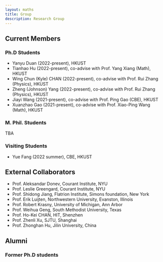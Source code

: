 ```yaml
---
layout: maths
title: Group
description: Research Group
---
```

## Current Members
### Ph.D Students
- Yanyu Duan (2022-present), HKUST
- Tianhao Hu (2022-present), co-advise with Prof. Yang Xiang (Math), HKUST
- Wing Chun (Kyle) CHAN (2022-present), co-advise with Prof. Rui Zhang (Physics), HKUST
- Zheng (Johnson) Yang (2022-present), co-advise with Prof. Rui Zhang (Physics), HKUST
- Jiayi Wang (2021-present), co-advise with Prof. Ping Gao (CBE), HKUST
- Xuanzhao Gao (2021-present), co-advise with Prof. Xiao-Ping Wang (Math), HKUST

### M. Phil. Students
TBA

### Visiting Students
- Yue Fang (2022 summer), CBE, HKUST

## External Collaborators
- Prof. Aleksandar Donev, Courant Institute, NYU
- Prof. Leslie Greengard, Courant Institute, NYU
- Prof. Shidong Jiang, Flatrion Institute, Simons foundation, New York
- Prof. Erik Luijten, Northwestern University, Evanston, Illinois
- Prof. Robert Krasny, University of Michigan, Ann Arbor
- Prof. Weihua Geng, South Methodist University, Texas
- Prof. Ho-Kei CHAN, HIT, Shenzhen
- Prof. Zhenli Xu, SJTU, Shanghai
- Prof. Zhonghan Hu, Jilin University, China

## Alumni
### Former Ph.D students



